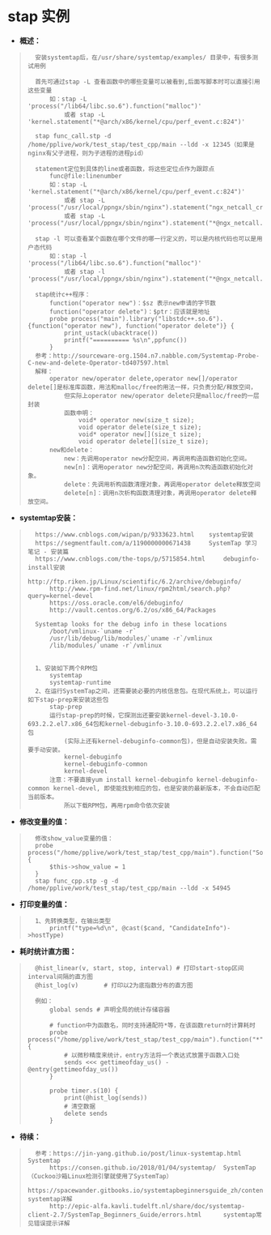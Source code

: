 # stap 实例
- **概述：**
>       安装systemtap后，在/usr/share/systemtap/examples/ 目录中，有很多测试用例
>
>       首先可通过stap -L 查看函数中的哪些变量可以被看到,后面写脚本时可以直接引用这些变量
>           如：stap -L 'process("/lib64/libc.so.6").function("malloc")'
>               或者 stap -L 'kernel.statement("*@arch/x86/kernel/cpu/perf_event.c:824")'
>
>       stap func_call.stp -d /home/pplive/work/test_stap/test_cpp/main --ldd -x 12345（如果是nginx有父子进程，则为子进程的进程pid）
>
>       statement定位到具体的line或者函数，将这些定位点作为跟踪点
>           func@file:linenumber
>           如：stap -L 'kernel.statement("*@arch/x86/kernel/cpu/perf_event.c:824")'
>               或者 stap -L 'process("/usr/local/ppngx/sbin/nginx").statement("ngx_netcall_create_ctx")'
>               或者 stap -L 'process("/usr/local/ppngx/sbin/nginx").statement("*@ngx_netcall.c:99")'
>
>       stap -l 可以查看某个函数在哪个文件的哪一行定义的，可以是内核代码也可以是用户态代码
>           如：stap -l 'process("/lib64/libc.so.6").function("malloc")'
>               或者 stap -l 'process("/usr/local/ppngx/sbin/nginx").statement("*@ngx_netcall.c:99")'
>
>       stap统计c++程序：
>           function("operator new")：$sz 表示new申请的字节数
>           function("operator delete")：$ptr：应该就是地址
>           probe process("main").library("libstdc++.so.6").{function("operator new"), function("operator delete")} {
>               print_ustack(ubacktrace())
>               printf("========== %s\n",ppfunc())
>           }
>       参考：http://sourceware-org.1504.n7.nabble.com/Systemtap-Probe-C-new-and-delete-Operator-td407597.html
>       解释：
>           operator new/operator delete,operator new[]/operator delete[]是标准库函数，用法和malloc/free的用法一样，只负责分配/释放空间，
>               但实际上operator new/operator delete只是malloc/free的一层封装
>               函数申明：
>                   void* operator new(size_t size);
>                   void operator delete(size_t size);
>                   void* operator new[](size_t size);
>                   void operator delete[](size_t size);
>           new和delete：
>               new：先调用operator new分配空间，再调用构造函数初始化空间。
>               new[n]：调用operator new分配空间，再调用n次构造函数初始化对象。
>               delete：先调用析构函数清理对象，再调用operator delete释放空间
>               delete[n]：调用n次析构函数清理对象，再调用operator delete释放空间。
>

- **systemtap安装：**
>       https://www.cnblogs.com/wipan/p/9333623.html    systemtap安装
>       https://segmentfault.com/a/1190000000671438     SystemTap 学习笔记 - 安装篇
>       https://www.cnblogs.com/the-tops/p/5715854.html     debuginfo-install安装
>           http://ftp.riken.jp/Linux/scientific/6.2/archive/debuginfo/
>           http://www.rpm-find.net/linux/rpm2html/search.php?query=kernel-devel
>           https://oss.oracle.com/el6/debuginfo/
>           http://vault.centos.org/6.2/os/x86_64/Packages
>
>       Systemtap looks for the debug info in these locations
>           /boot/vmlinux-`uname -r`
>           /usr/lib/debug/lib/modules/`uname -r`/vmlinux
>           /lib/modules/`uname -r`/vmlinux
>
>
>       1、安装如下两个RPM包
>           systemtap
>           systemtap-runtime
>       2、在运行SystemTap之间，还需要装必要的内核信息包。在现代系统上，可以运行如下stap-prep来安装这些包
>           stap-prep
>           运行stap-prep的时候，它探测出还要安装kernel-devel-3.10.0-693.2.2.el7.x86_64包和kernel-debuginfo-3.10.0-693.2.2.el7.x86_64包
>               (实际上还有kernel-debuginfo-common包)，但是自动安装失败。需要手动安装。
>               kernel-debuginfo
>               kernel-debuginfo-common
>               kernel-devel
>           注意：不要直接yum install kernel-debuginfo kernel-debuginfo-common kernel-devel, 即使能找到相应的包，也是安装的最新版本，不会自动匹配当前版本。
>               所以下载RPM包，再用rpm命令依次安装
>
>

- **修改变量的值：**
>       修改show_value变量的值：
>       probe process("/home/pplive/work/test_stap/test_cpp/main").function("Solution::show") {
>           $this->show_value = 1
>       }
>       stap func_cpp.stp -g -d /home/pplive/work/test_stap/test_cpp/main --ldd -x 54945
>

- **打印变量的值：**
>       1、先转换类型，在输出类型
>           printf("type=%d\n", @cast($cand, "CandidateInfo")->hostType)
>
>
>
>
>

- **耗时统计直方图：**
>       @hist_linear(v, start, stop, interval) # 打印start-stop区间interval间隔的直方图
>       @hist_log(v)       # 打印以2为底指数分布的直方图
>
>       例如：
>           global sends # 声明全局的统计存储容器
>
>           # function中为函数名，同时支持通配符*等，在该函数return时计算耗时
>           probe process("/home/pplive/work/test_stap/test_cpp/main").function("*").return {
>               # 以微秒精度来统计，entry方法将一个表达式放置于函数入口处
>               sends <<< gettimeofday_us() - @entry(gettimeofday_us())
>           }
>
>           probe timer.s(10) {
>               print(@hist_log(sends))
>               # 清空数据
>               delete sends
>           }
>


- **待续：**
>       参考：https://jin-yang.github.io/post/linux-systemtap.html     Systemtap
>           https://consen.github.io/2018/01/04/systemtap/  SystemTap（Cuckoo沙箱Linux检测引擎就使用了SystemTap）
>           https://spacewander.gitbooks.io/systemtapbeginnersguide_zh/content/6_1_ParseAndSemanticErrors.html  systemtap详解
>           http://epic-alfa.kavli.tudelft.nl/share/doc/systemtap-client-2.7/SystemTap_Beginners_Guide/errors.html      systemtap常见错误提示详解       
>
>
>
>
>
>
>
>
>
>
>
>
>
